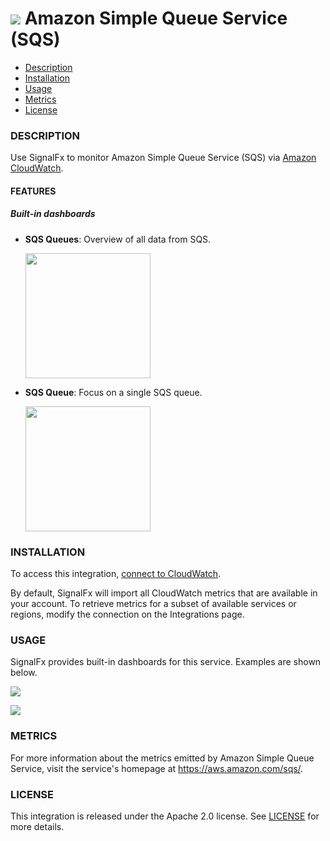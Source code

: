 # ![](./img/integration_awssqs.png) Amazon Simple Queue Service (SQS)

- [Description](#description)
- [Installation](#installation)
- [Usage](#usage)
- [Metrics](#metrics)
- [License](#license)

### DESCRIPTION

Use SignalFx to monitor Amazon Simple Queue Service (SQS) via [Amazon CloudWatch](https://docs.signalfx.com/en/latest/integrations/integrations-reference/integrations.amazon.cloudwatch.html).

#### FEATURES

##### Built-in dashboards

- **SQS Queues**: Overview of all data from SQS.

  [<img src='./img/dashboard_sqs_queues.png' width=200px>](./img/dashboard_sqs_queues.png)

- **SQS Queue**: Focus on a single SQS queue.

  [<img src='./img/dashboard_sqs_queue.png' width=200px>](./img/dashboard_sqs_queue.png)

### INSTALLATION

To access this integration, [connect to CloudWatch](https://docs.signalfx.com/en/latest/integrations/integrations-reference/integrations.amazon.cloudwatch.html).

By default, SignalFx will import all CloudWatch metrics that are available in your account. To retrieve metrics for a subset of available services or regions, modify the connection on the Integrations page.

### USAGE

SignalFx provides built-in dashboards for this service. Examples are shown below.

![](./img/dashboard_sqs_queues.png)

![](./img/dashboard_sqs_queue.png)

### METRICS

For more information about the metrics emitted by Amazon Simple Queue Service, visit the service's homepage at https://aws.amazon.com/sqs/.

### LICENSE

This integration is released under the Apache 2.0 license. See [LICENSE](./LICENSE) for more details.
